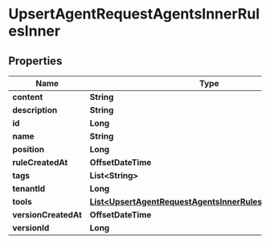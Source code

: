 

# UpsertAgentRequestAgentsInnerRulesInner


## Properties

| Name | Type | Description | Notes |
|------------ | ------------- | ------------- | -------------|
|**content** | **String** |  |  |
|**description** | **String** |  |  |
|**id** | **Long** |  |  |
|**name** | **String** |  |  |
|**position** | **Long** |  |  |
|**ruleCreatedAt** | **OffsetDateTime** |  |  |
|**tags** | **List&lt;String&gt;** |  |  [optional] |
|**tenantId** | **Long** |  |  |
|**tools** | [**List&lt;UpsertAgentRequestAgentsInnerRulesInnerToolsInner&gt;**](UpsertAgentRequestAgentsInnerRulesInnerToolsInner.md) |  |  [optional] |
|**versionCreatedAt** | **OffsetDateTime** |  |  |
|**versionId** | **Long** |  |  |



